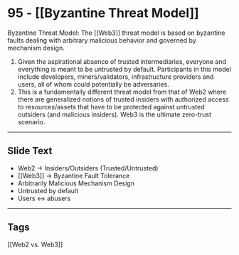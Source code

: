 # 95 - [[Byzantine Threat Model]]

Byzantine Threat Model: The [[Web3]] threat model is based on byzantine faults dealing with arbitrary malicious behavior and governed by mechanism design. 
1.  Given the aspirational absence of trusted intermediaries, everyone and everything is meant to be untrusted by default. Participants in this model include developers, miners/validators, infrastructure providers and users, all of whom could potentially be adversaries.
2.  This is a fundamentally different threat model from that of Web2 where there are generalized notions of trusted insiders with authorized access to resources/assets that have to be protected against untrusted outsiders (and malicious insiders). Web3 is the ultimate zero-trust scenario.

---
## Slide Text
- Web2 -> Insiders/Outsiders (Trusted/Untrusted)
- [[Web3]] -> Byzantine Fault Tolerance
- Arbitrarily Malicious Mechanism Design
- Untrusted by default
- Users <-> abusers
 ---
 ## Tags
 [[Web2 vs. Web3]]

